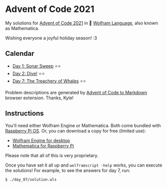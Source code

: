 # Advent of Code 2021

My solutions for [Advent of Code 2021](https://adventofcode.com/2021/) in 🐺 [Wolfram Language](https://www.wolfram.com/language/), also known as Mathematica.

Wishing everyone a joyful holiday season! :3

## Calendar

- [Day 1: Sonar Sweep](day_01/) ⭐⭐
- [Day 2: Dive!](day_02/) ⭐⭐
- [Day 7: The Treachery of Whales](day_07/) ⭐⭐

Problem descriptions are generated by [Advent of Code to Markdown](https://github.com/kfarnung/aoc-to-markdown) browser extension. Thanks, Kyle!

## Instructions

You'll need either Wolfram Engine or Mathematica. Both come bundled with [Raspberry Pi OS](https://www.raspberrypi.com/software/).
Or, you can download a copy for free (limited use):

- [Wolfram Engine for desktop](https://www.wolfram.com/engine/)
- [Mathematica for Raspberry Pi](https://www.wolfram.com/raspberry-pi/)

Please note that all of this is very proprietary.

Once you have set it all up and `wolframscript -help` works, you can execute the solutions! For example, to see the answers for day 7, run:

```shell
$ ./day_07/solution.wls
```

